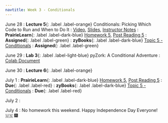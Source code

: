 ```yaml
---
navtitle: Week 3 - Conditionals
---
```



June 28 
: **Lecture 5**{: .label .label-orange} Conditionals: Picking Which Code to Run and When to Do It
    : [Video](#), [Slides](#), [Instructor Notes](#)
: **PrairieLearn**{: .label .label-dark-blue}  [Homework 5](#), [Post Reading 5](#)
    : **Assigned**{: .label .label-green} 
: **zyBooks**{: .label .label-dark-blue} [Topic 5 - Conditionals](#)
    : **Assigned**{: .label .label-green} 

June 29
: **Lab 3**{: .label .label-light-blue} pyZork: A Conditional Adventure
    : [Colab Document](#)

June 30 
: **Lecture 6**{: .label .label-orange}[](#)

July 1
: **PrairieLearn**{: .label .label-dark-blue} [Homework 5](#), [Post Reading 5](#)
    : **Due**{: .label .label-red} 
: **zyBooks**{: .label .label-dark-blue} [Topic 5 - Conditionals](#)
    : **Due**{: .label .label-red} 

July 2
: [](#)

July 4 
: No homework this weekend. Happy Independence Day Everyone! 🇺🇸  🎆


